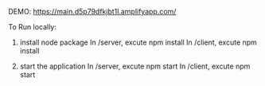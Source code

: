DEMO:
https://main.d5p79dfkjbt1l.amplifyapp.com/

To Run locally:

1. install node package
In /server, excute npm install 
In /client, excute npm install

2. start the application
In /server, excute npm start
In /client, excute npm start
